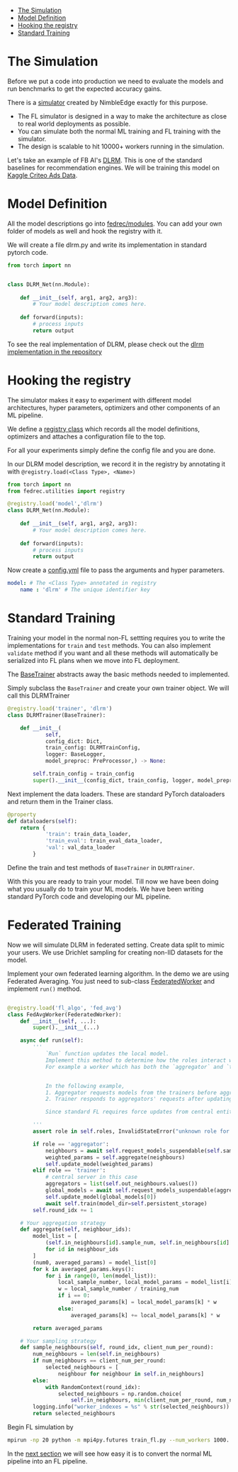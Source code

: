 
- [The Simulation](#the-simulation)
- [Model Definition](#model-definition)
- [Hooking the registry](#hooking-the-registry)
- [Standard Training](#standard-training)

# The Simulation

Before we put a code into production we need to evaluate the models and run benchmarks to get the expected accuracy gains.

There is a [simulator](https://github.com/NimbleEdge/EnvisEdge) created by NimbleEdge exactly for this purpose. 

- The FL simulator is designed in a way to make the architecture as close to real world deployments as possible.
- You can simulate both the normal ML training and FL training with the simulator.
- The design is scalable to hit 10000+ workers running in the simulation.

Let's take an example of FB AI's [DLRM](https://arxiv.org/abs/1906.00091). This is one of the standard baselines for recommendation engines. We will be training this model on [Kaggle Criteo Ads Data](https://www.kaggle.com/c/criteo-display-ad-challenge). 


# Model Definition
All the model descriptions go into [fedrec/modules](https://github.com/NimbleEdge/EnvisEdge/tree/main/fedrec/modules). You can add your own folder of models as well and hook the registry with it.

We will create a file dlrm.py and write its implementation in standard pytorch code.

```python
from torch import nn


class DLRM_Net(nn.Module):
    
    def __init__(self, arg1, arg2, arg3):
        # Your model description comes here.
    
    def forward(inputs):
        # process inputs
        return output 
```

To see the real implementation of DLRM, please check out the [dlrm implementation in the repository](../fedrec/modules/dlrm.py)

# Hooking the registry
The simulator makes it easy to experiment with different model architectures, hyper parameters, optimizers and other components of an ML pipeline.

We define a [registry class](../fedrec/utilities/registry.py) which records all the model definitions, optimizers and attaches a configuration file to the top.

For all your experiments simply define the config file and you are done.

In our DLRM model description, we record it in the registry by annotating it with `@registry.load(<Class Type>, <Name>)`

```python
from torch import nn
from fedrec.utilities import registry

@registry.load('model','dlrm')
class DLRM_Net(nn.Module):
    
    def __init__(self, arg1, arg2, arg3):
        # Your model description comes here.
    
    def forward(inputs):
        # process inputs
        return output 

```

Now create a [config.yml](../configs/dlrm.yml) file to pass the arguments and hyper parameters. 

```yaml
model: # The <Class Type> annotated in registry
    name : 'dlrm' # The unique identifier key 
```

# Standard Training

Training your model in the normal non-FL settting requires you to write the implementations for `train` and `test` methods. You can also implement `validate` method if you want and all these methods will automatically be serialized into FL plans when we move into FL deployment.

The [BaseTrainer](../fedrec/trainers/base_trainer.py) abstracts away the basic methods needed to implemented. 

Simply subclass the `BaseTrainer` and create your own trainer object. We will call this DLRMTrainer

```python
@registry.load('trainer', 'dlrm')
class DLRMTrainer(BaseTrainer):

    def __init__(
            self,
            config_dict: Dict,
            train_config: DLRMTrainConfig,
            logger: BaseLogger, 
            model_preproc: PreProcessor,) -> None:

        self.train_config = train_config
        super().__init__(config_dict, train_config, logger, model_preproc)

```

Next implement the data loaders. These are standard PyTorch dataloaders and return them in the Trainer class.

```python
@property
def dataloaders(self):
    return {
            'train': train_data_loader,
            'train_eval': train_eval_data_loader,
            'val': val_data_loader
        }

```

Define the train and test methods of `BaseTrainer` in `DLRMTrainer`.

With this you are ready to train your model. Till now we have been doing what you usually do to train your ML models. We have been writing standard PyTorch code and developing our ML pipeline.

# Federated Training

Now we will simulate DLRM in federated setting. Create data split to mimic your users. We use Drichlet sampling for creating non-IID datasets for the model.

Implement your own federated learning algorithm. In the demo we are using Federated Averaging. You just need to sub-class [FederatedWorker](fedrec/federated_worker.py) and implement `run()` method.

```python

@registry.load('fl_algo', 'fed_avg')
class FedAvgWorker(FederatedWorker):
    def __init__(self, ...):
        super().__init__(...)

    async def run(self):
        '''
            `Run` function updates the local model. 
            Implement this method to determine how the roles interact with each other to determine the final updated model.
            For example a worker which has both the `aggregator` and `trainer` roles might first train locally then run discounted `aggregate()` to get the fianl update model 


            In the following example,
            1. Aggregator requests models from the trainers before aggregating and updating its model.
            2. Trainer responds to aggregators' requests after updating its own model by local training.

            Since standard FL requires force updates from central entity before each cycle, trainers always start with global model/aggregator's model 

        '''
        assert role in self.roles, InvalidStateError("unknown role for worker")

        if role == 'aggregator':
            neighbours = await self.request_models_suspendable(self.sample_neighbours())
            weighted_params = self.aggregate(neighbours)
            self.update_model(weighted_params)
        elif role == 'trainer':
            # central server in this case
            aggregators = list(self.out_neighbours.values())
            global_models = await self.request_models_suspendable(aggregators)
            self.update_model(global_models[0])
            await self.train(model_dir=self.persistent_storage)
        self.round_idx += 1

    # Your aggregation strategy
    def aggregate(self, neighbour_ids):
        model_list = [
            (self.in_neighbours[id].sample_num, self.in_neighbours[id].model)
            for id in neighbour_ids
        ]
        (num0, averaged_params) = model_list[0]
        for k in averaged_params.keys():
            for i in range(0, len(model_list)):
                local_sample_number, local_model_params = model_list[i]
                w = local_sample_number / training_num
                if i == 0:
                    averaged_params[k] = local_model_params[k] * w
                else:
                    averaged_params[k] += local_model_params[k] * w

        return averaged_params

    # Your sampling strategy
    def sample_neighbours(self, round_idx, client_num_per_round):
        num_neighbours = len(self.in_neighbours)
        if num_neighbours == client_num_per_round:
            selected_neighbours = [
                neighbour for neighbour in self.in_neighbours]
        else:
            with RandomContext(round_idx):
                selected_neighbours = np.random.choice(
                    self.in_neighbours, min(client_num_per_round, num_neighbours), replace=False)
        logging.info("worker_indexes = %s" % str(selected_neighbours))
        return selected_neighbours
```

Begin FL simulation by
```bash
mpirun -np 20 python -m mpi4py.futures train_fl.py --num_workers 1000.
```

In the [next section](./Tutorial-Part-3-simulating_fl_cycle.md) we will see how easy it is to convert the normal ML pipeline into an FL pipeline.

